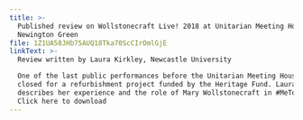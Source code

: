 ```yaml
---
title: >-
  Published review on Wollstonecraft Live! 2018 at Unitarian Meeting House on
  Newington Green 
file: 1Z1UA58JHb75AUQ18Tka70ScCIrOmlGjE
linkText: >-
  Review written by Laura Kirkley, Newcastle University 

  One of the last public performances before the Unitarian Meeting House was
  closed for a refurbishment project funded by the Heritage Fund. Laura Kirkley
  describes her experience and the role of Mary Wollstonecraft in #MeToo era.
  Click here to download
---
```


